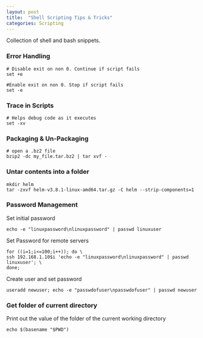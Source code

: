 ```yaml
---
layout: post
title:  "Shell Scripting Tips & Tricks"
categories: Scripting
---
```


Collection of shell and bash snippets.  

### **Error Handling**
```
# Disable exit on non 0. Continue if script fails
set +e

#Enable exit on non 0. Stop if script fails
set -e
```

### **Trace in Scripts**
```
# Helps debug code as it executes
set -xv
```

### **Packaging & Un-Packaging**
```
# open a .bz2 file
bzip2 -dc my_file.tar.bz2 | tar xvf -
```

### **Untar contents into a folder**
```
mkdir helm
tar -zxvf helm-v3.8.1-linux-amd64.tar.gz -C helm --strip-components=1
```

### **Password Management**
Set initial password
```
echo -e "linuxpassword\nlinuxpassword" | passwd linuxuser
```
Set Password for remote servers
```
for ((i=1;i<=100;i++)); do \
ssh 192.168.1.10$i 'echo -e "linuxpassword\nlinuxpassword" | passwd linuxuser'; \
done;
```
Create user and set password
```
useradd newuser; echo -e "passwdofuser\npasswdofuser" | passwd newuser
```

### **Get folder of current directory**
Print out the value of the folder of the current working directory
```
echo $(basename "$PWD")
```
